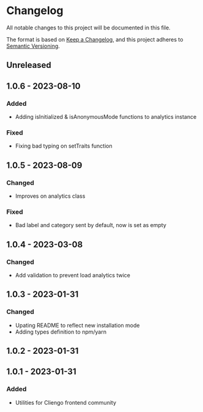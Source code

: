# Changelog

All notable changes to this project will be documented in this file.

The format is based on [Keep a Changelog](https://keepachangelog.com/en/1.0.0/),
and this project adheres to [Semantic Versioning](https://semver.org/spec/v2.0.0.html).

## Unreleased

## 1.0.6 - 2023-08-10
### Added
- Adding isInitialized & isAnonymousMode functions to analytics instance

### Fixed
- Fixing bad typing on setTraits function

## 1.0.5 - 2023-08-09
### Changed
- Improves on analytics class

### Fixed
- Bad label and category sent by default, now is set as empty

## 1.0.4 - 2023-03-08
### Changed
- Add validation to prevent load analytics twice

## 1.0.3 - 2023-01-31
### Changed
- Upating README to reflect new installation mode
- Adding types definition to npm/yarn

## 1.0.2 - 2023-01-31

## 1.0.1 - 2023-01-31
### Added
- Utilities for Cliengo frontend community
